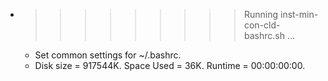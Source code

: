 * >>>>>>>>> Running inst-min-con-cld-bashrc.sh ...
  * Set common settings for ~/.bashrc.
  * Disk size = 917544K. Space Used = 36K. Runtime = 00:00:00:00.
